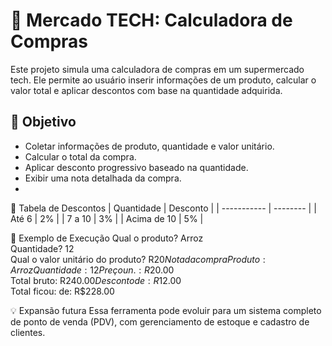 # 🛒 Mercado TECH: Calculadora de Compras

Este projeto simula uma calculadora de compras em um supermercado tech. Ele permite ao usuário inserir informações de um produto, calcular o valor total e aplicar descontos com base na quantidade adquirida.

## 🎯 Objetivo

- Coletar informações de produto, quantidade e valor unitário.
- Calcular o total da compra.
- Aplicar desconto progressivo baseado na quantidade.
- Exibir uma nota detalhada da compra.
- 
🧾 Tabela de Descontos
| Quantidade  | Desconto |
| ----------- | -------- |
| Até 6       | 2%       |
| 7 a 10      | 3%       |
| Acima de 10 | 5%       |

🧪 Exemplo de Execução
Qual o produto? Arroz  
Quantidade? 12  
Qual o valor unitário do produto? R$20  
Nota da compra  
Produto: Arroz  
Quantidade: 12  
Preço un.: R$20.00  
Total bruto: R$240.00  
Desconto de: R$12.00  
Total ficou: de: R$228.00  

💡 Expansão futura
Essa ferramenta pode evoluir para um sistema completo de ponto de venda (PDV), com gerenciamento de estoque e cadastro de clientes.

